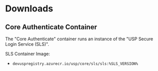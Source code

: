 # Downloads

## Core Authenticate Container

The "Core Authenticate" container runs an instance of the 
"USP Secure Login Service (SLS)".

SLS Container Image: 

- ```devuspregistry.azurecr.io/usp/core/sls/sls:%SLS_VERSION%```

